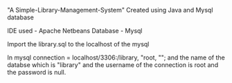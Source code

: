 "A Simple-Library-Management-System" 
Created using Java 
and Mysql database

IDE used - Apache Netbeans 
Database - Mysql


Import the library.sql to the localhost of the mysql 

In mysql connection = localhost/3306:/library, "root, "";
and the name of the databse which is "library" 
and the username of the connection is root and the password is null.

